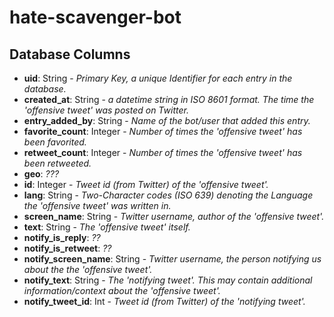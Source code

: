 # hate-scavenger-bot

## Database Columns

- **uid**: String - *Primary Key, a unique Identifier for each entry in the database.*
- **created_at**: String - *a datetime string in ISO 8601 format. The time the 'offensive tweet' was posted on Twitter.*
- **entry_added_by**: String - *Name of the bot/user that added this entry.*
- **favorite_count**: Integer - *Number of times the 'offensive tweet' has been favorited.*
- **retweet_count**: Integer - *Number of times the 'offensive tweet' has been retweeted.*
- **geo**: *???*
- **id**: Integer - *Tweet id (from Twitter) of the 'offensive tweet'.*
- **lang**: String - *Two-Character codes (ISO 639) denoting the Language the 'offensive tweet' was written in.*
- **screen_name**: String - *Twitter username, author of the 'offensive tweet'.*
- **text**: String - *The 'offensive tweet' itself.*
- **notify_is_reply**: *??*
- **notify_is_retweet**: *??*
- **notify_screen_name**: String - *Twitter username, the person notifying us about the the 'offensive tweet'.*
- **notify_text**: String - *The 'notifying tweet'. This may contain additional information/context about the 'offensive tweet'.*
- **notify_tweet_id**: Int - *Tweet id (from Twitter) of the 'notifying tweet'.*